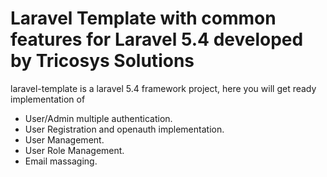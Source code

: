 # Laravel Template with common features for Laravel 5.4 developed by Tricosys Solutions
laravel-template is a laravel 5.4 framework project, here you will get ready implementation of 
* User/Admin multiple authentication.
* User Registration and openauth implementation.
* User Management.
* User Role Management.
* Email massaging. 
